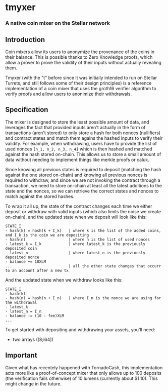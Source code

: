 # tmyxer
### A native coin mixer on the Stellar network


## Introduction
Coin mixers allow its users to anonymize the provenance of the coins in their balance. This is possible thanks to Zero Knowledge proofs, which allow a prover to prove the validity of their inputs without actually revealing them.

Tmyxer (with the "t" before since it was initially intended to run on Stellar Turrets, and still follows some of their design principles) is a reference implementation of a coin mixer that uses the groth16 verifier algorithm to verify proofs and allow users to anonimize their withdrawals.

## Specification
The mixer is designed to store the least possible amount of data, and leverages the fact that provided inputs aren't actually in the form of transactions (aren't stored) to only store a hash for both nonces (nullifiers) and contract states and match them agains the hashed inputs to verify their validity. For example, when withdrawing, users have to provide the list of used nonces `[n_1, n_2, n_3, n_4]` which is then hashed and matched against the hash stored on-chain. This allows us to store a small amount of data without needing to implement things like merkle proofs or caluk.

Since knowing all previous states is required to deposit (matching the hash against the one stored on-chain) and knowing all previous nonces is required to withdraw, and since we are not invoking the contract through a transaction, we need to store on-chain at least all the latest additions to the state and the nonces, so we can retrieve the correct states and nonces to match against the stored hashes.

To wrap it all up, the state of the contract changes each time we either deposit or withdraw with valid inputs (which also limits the noise we create on-chain), and the updated state when we deposit will look like this:

```
STATE_I
- hash(k) = hash(k + I_k)   | where k is the list of the added coins, and I_k is the coin we are depositing
- hash(n)                   | where n is the list of used nonces
- latest_k = I_k            | where latest_k is the previously deposited coin 
- latest_n                  | where latest_n is the previously deposited nonce
- balance += 10XLM 
...                         | all the other state changes that occurr to an account after a new tx
```

And the updated state when we withdraw looks like this:
```
STATE_I
- hash(k)
- hash(n) = hash(n + I_n)   | where I_n is the nonce we are using for the withdrawal
- latest_k
- latest_n = I_n
- balance -= (10 - fee)XLM 
...
```

To get started with depositing and withdrawing your assets, you'll need:
- two arrays ([8;i64])


## Important
Given what has recentely happened with TornadoCash, this implementation acts more like a proof-of-concept mixer that only allows up to 100 deposits (the verification fails otherwise) of 10 lumens (currently about $1.10). This might change in the future.





